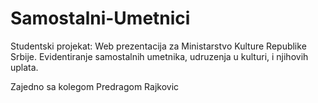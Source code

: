 # Samostalni-Umetnici


Studentski projekat: Web prezentacija za Ministarstvo Kulture Republike Srbije. Evidentiranje samostalnih umetnika, udruzenja u kulturi, i njihovih uplata.

Zajedno sa kolegom Predragom Rajkovic
